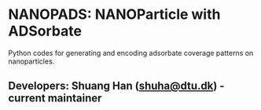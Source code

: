 # NANOPADS: NANOParticle with ADSorbate
Python codes for generating and encoding adsorbate coverage patterns on nanoparticles.
## Developers: Shuang Han (shuha@dtu.dk) - current maintainer

